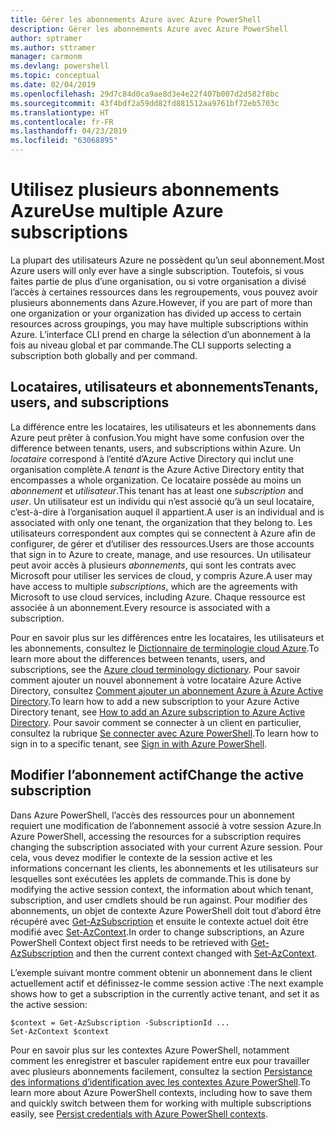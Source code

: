 ```yaml
---
title: Gérer les abonnements Azure avec Azure PowerShell
description: Gérer les abonnements Azure avec Azure PowerShell
author: sptramer
ms.author: sttramer
manager: carmonm
ms.devlang: powershell
ms.topic: conceptual
ms.date: 02/04/2019
ms.openlocfilehash: 29d7c84d0ca9ae8d3e4e22f407b007d2d582f8bc
ms.sourcegitcommit: 43f4bdf2a59dd82fd881512aa9761bf72eb5703c
ms.translationtype: HT
ms.contentlocale: fr-FR
ms.lasthandoff: 04/23/2019
ms.locfileid: "63068895"
---
```

# <a name="use-multiple-azure-subscriptions"></a><span data-ttu-id="2a3c3-103">Utilisez plusieurs abonnements Azure</span><span class="sxs-lookup"><span data-stu-id="2a3c3-103">Use multiple Azure subscriptions</span></span>

<span data-ttu-id="2a3c3-104">La plupart des utilisateurs Azure ne possèdent qu’un seul abonnement.</span><span class="sxs-lookup"><span data-stu-id="2a3c3-104">Most Azure users will only ever have a single subscription.</span></span> <span data-ttu-id="2a3c3-105">Toutefois, si vous faites partie de plus d’une organisation, ou si votre organisation a divisé l’accès à certaines ressources dans les regroupements, vous pouvez avoir plusieurs abonnements dans Azure.</span><span class="sxs-lookup"><span data-stu-id="2a3c3-105">However, if you are part of more than one organization or your organization has divided up access to certain resources across groupings, you may have multiple subscriptions within Azure.</span></span> <span data-ttu-id="2a3c3-106">L’interface CLI prend en charge la sélection d’un abonnement à la fois au niveau global et par commande.</span><span class="sxs-lookup"><span data-stu-id="2a3c3-106">The CLI supports selecting a subscription both globally and per command.</span></span>

## <a name="tenants-users-and-subscriptions"></a><span data-ttu-id="2a3c3-107">Locataires, utilisateurs et abonnements</span><span class="sxs-lookup"><span data-stu-id="2a3c3-107">Tenants, users, and subscriptions</span></span>

<span data-ttu-id="2a3c3-108">La différence entre les locataires, les utilisateurs et les abonnements dans Azure peut prêter à confusion.</span><span class="sxs-lookup"><span data-stu-id="2a3c3-108">You might have some confusion over the difference between tenants, users, and subscriptions within Azure.</span></span> <span data-ttu-id="2a3c3-109">Un _locataire_ correspond à l’entité d’Azure Active Directory qui inclut une organisation complète.</span><span class="sxs-lookup"><span data-stu-id="2a3c3-109">A _tenant_ is the Azure Active Directory entity that encompasses a whole organization.</span></span> <span data-ttu-id="2a3c3-110">Ce locataire possède au moins un _abonnement_ et _utilisateur_.</span><span class="sxs-lookup"><span data-stu-id="2a3c3-110">This tenant has at least one _subscription_ and _user_.</span></span> <span data-ttu-id="2a3c3-111">Un utilisateur est un individu qui n’est associé qu’à un seul locataire, c’est-à-dire à l’organisation auquel il appartient.</span><span class="sxs-lookup"><span data-stu-id="2a3c3-111">A user is an individual and is associated with only one tenant, the organization that they belong to.</span></span> <span data-ttu-id="2a3c3-112">Les utilisateurs correspondent aux comptes qui se connectent à Azure afin de configurer, de gérer et d’utiliser des ressources.</span><span class="sxs-lookup"><span data-stu-id="2a3c3-112">Users are those accounts that sign in to Azure to create, manage, and use resources.</span></span>
<span data-ttu-id="2a3c3-113">Un utilisateur peut avoir accès à plusieurs _abonnements_, qui sont les contrats avec Microsoft pour utiliser les services de cloud, y compris Azure.</span><span class="sxs-lookup"><span data-stu-id="2a3c3-113">A user may have access to multiple _subscriptions_, which are the agreements with Microsoft to use cloud services, including Azure.</span></span> <span data-ttu-id="2a3c3-114">Chaque ressource est associée à un abonnement.</span><span class="sxs-lookup"><span data-stu-id="2a3c3-114">Every resource is associated with a subscription.</span></span>

<span data-ttu-id="2a3c3-115">Pour en savoir plus sur les différences entre les locataires, les utilisateurs et les abonnements, consultez le [Dictionnaire de terminologie cloud Azure](/azure/azure-glossary-cloud-terminology).</span><span class="sxs-lookup"><span data-stu-id="2a3c3-115">To learn more about the differences between tenants, users, and subscriptions, see the [Azure cloud terminology dictionary](/azure/azure-glossary-cloud-terminology).</span></span>  <span data-ttu-id="2a3c3-116">Pour savoir comment ajouter un nouvel abonnement à votre locataire Azure Active Directory, consultez [Comment ajouter un abonnement Azure à Azure Active Directory](/azure/active-directory/active-directory-how-subscriptions-associated-directory).</span><span class="sxs-lookup"><span data-stu-id="2a3c3-116">To learn how to add a new subscription to your Azure Active Directory tenant, see [How to add an Azure subscription to Azure Active Directory](/azure/active-directory/active-directory-how-subscriptions-associated-directory).</span></span>
<span data-ttu-id="2a3c3-117">Pour savoir comment se connecter à un client en particulier, consultez la rubrique [Se connecter avec Azure PowerShell](/powershell/azure/authenticate-azureps).</span><span class="sxs-lookup"><span data-stu-id="2a3c3-117">To learn how to sign in to a specific tenant, see [Sign in with Azure PowerShell](/powershell/azure/authenticate-azureps).</span></span>

## <a name="change-the-active-subscription"></a><span data-ttu-id="2a3c3-118">Modifier l’abonnement actif</span><span class="sxs-lookup"><span data-stu-id="2a3c3-118">Change the active subscription</span></span>

<span data-ttu-id="2a3c3-119">Dans Azure PowerShell, l’accès des ressources pour un abonnement requiert une modification de l’abonnement associé à votre session Azure.</span><span class="sxs-lookup"><span data-stu-id="2a3c3-119">In Azure PowerShell, accessing the resources for a subscription requires changing the subscription associated with your current Azure session.</span></span>
<span data-ttu-id="2a3c3-120">Pour cela, vous devez modifier le contexte de la session active et les informations concernant les clients, les abonnements et les utilisateurs sur lesquelles sont exécutées les applets de commande.</span><span class="sxs-lookup"><span data-stu-id="2a3c3-120">This is done by modifying the active session context, the information about which tenant, subscription, and user cmdlets should be run against.</span></span>
<span data-ttu-id="2a3c3-121">Pour modifier des abonnements, un objet de contexte Azure PowerShell doit tout d’abord être récupéré avec [Get-AzSubscription](/powershell/module/az.accounts/get-azsubscription) et ensuite le contexte actuel doit être modifié avec [Set-AzContext](/powershell/module/az.accounts/set-azcontext).</span><span class="sxs-lookup"><span data-stu-id="2a3c3-121">In order to change subscriptions, an Azure PowerShell Context object first needs to be retrieved with [Get-AzSubscription](/powershell/module/az.accounts/get-azsubscription) and then the current context changed with [Set-AzContext](/powershell/module/az.accounts/set-azcontext).</span></span>

<span data-ttu-id="2a3c3-122">L’exemple suivant montre comment obtenir un abonnement dans le client actuellement actif et définissez-le comme session active :</span><span class="sxs-lookup"><span data-stu-id="2a3c3-122">The next example shows how to get a subscription in the currently active tenant, and set it as the active session:</span></span>

```powershell-interactive
$context = Get-AzSubscription -SubscriptionId ...
Set-AzContext $context
```

<span data-ttu-id="2a3c3-123">Pour en savoir plus sur les contextes Azure PowerShell, notamment comment les enregistrer et basculer rapidement entre eux pour travailler avec plusieurs abonnements facilement, consultez la section [Persistance des informations d’identification avec les contextes Azure PowerShell](context-persistence.md).</span><span class="sxs-lookup"><span data-stu-id="2a3c3-123">To learn more about Azure PowerShell contexts, including how to save them and quickly switch between them for working with multiple subscriptions easily, see [Persist credentials with Azure PowerShell contexts](context-persistence.md).</span></span>
